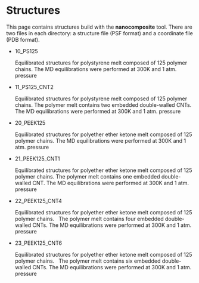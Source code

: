 # Structures

This page contains structures build with the **nanocomposite** tool.  There are two files in each directory: a structure file (PSF format) and a coordinate file (PDB format).

 
* 10_PS125

  Equilibrated structures for polystyrene melt composed of 125 polymer chains.  The MD equilibrations were performed at 300K and 1 atm. pressure 

 
* 11_PS125_CNT2

  Equilibrated structures for polystyrene melt composed of 125 polymer chains.   The polymer melt contains two embedded double-walled CNTs. The MD equilibrations were performed at 300K and 1 atm. pressure

* 20_PEEK125

  Equilibrated structures for polyether ether ketone melt composed of 125 polymer chains. The MD equilibrations were performed at 300K and 1 atm. pressure
 
* 21_PEEK125_CNT1

  Equilibrated structures for polyether ether ketone melt composed of 125 polymer chains.  The polymer melt contains one embedded double-walled CNT. The MD equilibrations were performed at 300K and 1 atm. pressure
 
 
* 22_PEEK125_CNT4

  Equilibrated structures for polyether ether ketone melt composed of 125 polymer chains.   The polymer melt contains four embedded double-walled CNTs. The MD equilibrations were performed at 300K and 1 atm. pressure


* 23_PEEK125_CNT6

  Equilibrated structures for polyether ether ketone melt composed of 125 polymer chains.   The polymer melt contains six embedded double-walled CNTs. The MD equilibrations were performed at 300K and 1 atm. pressure

